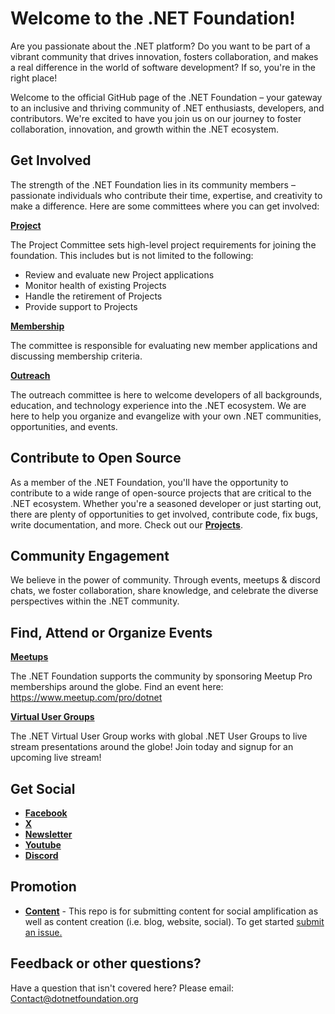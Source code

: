 # Welcome to the .NET Foundation! 

Are you passionate about the .NET platform? Do you want to be part of a vibrant community that drives innovation, fosters collaboration, and makes a real difference in the world of software development? If so, you're in the right place! 

Welcome to the official GitHub page of the .NET Foundation – your gateway to an inclusive and thriving community of .NET enthusiasts, developers, and contributors. We're excited to have you join us on our journey to foster collaboration, innovation, and growth within the .NET ecosystem.


## Get Involved
The strength of the .NET Foundation lies in its community members – passionate individuals who contribute their time, expertise, and creativity to make a difference. Here are some committees where you can get involved:

[__Project__](https://github.com/dotnet-foundation/projects#readme)

The Project Committee sets high-level project requirements for joining the foundation. This includes but is not limited to the following:
* Review and evaluate new Project applications
* Monitor health of existing Projects
* Handle the retirement of Projects
* Provide support to Projects


[__Membership__](https://github.com/dotnet-foundation/wg-membership#readme)

The committee is responsible for evaluating new member applications and discussing membership criteria. 


[__Outreach__](https://github.com/dotnet-foundation/wg-outreach#readme)

The outreach committee is here to welcome developers of all backgrounds, education, and technology experience into the .NET ecosystem. We are here to help you organize and evangelize with your own .NET communities, opportunities, and events. 

## Contribute to Open Source
As a member of the .NET Foundation, you'll have the opportunity to contribute to a wide range of open-source projects that are critical to the .NET ecosystem. Whether you're a seasoned developer or just starting out, there are plenty of opportunities to get involved, contribute code, fix bugs, write documentation, and more. Check out our  [__Projects__](https://github.com/dotnet-foundation/projects).

## Community Engagement
We believe in the power of community. Through events, meetups & discord chats, we foster collaboration, share knowledge, and celebrate the diverse perspectives within the .NET community.

## Find, Attend or Organize Events

[__Meetups__](https://dotnetfoundation.org/community/meetups)

 The .NET Foundation supports the community by sponsoring Meetup Pro memberships around the globe. 
 Find an event here: https://www.meetup.com/pro/dotnet

[__Virtual User Groups__](https://www.meetup.com/dotnet-virtual-user-group/)

The .NET Virtual User Group works with global .NET User Groups to live stream presentations around the globe! Join today and signup for an upcoming live stream!
 

## Get Social

* [__Facebook__](https://www.facebook.com/dotnetfoundation/) 
* [__X__](https://twitter.com/dotnetfdn) 
* [__Newsletter__](https://dotnetfoundation.us12.list-manage.com/subscribe?u=9d9421a5cbd70d03dc69dc918&id=0d416ef7e3)
* [__Youtube__](https://www.youtube.com/c/NETFoundation)
* [__Discord__](https://discord.gg/EFPgKwyFqF)


## Promotion

* [__Content__](https://github.com/dotnet-foundation/content) - This repo is for submitting content for social amplification as well as content creation (i.e. blog, website, social). To get started [submit an issue.](https://github.com/dotnet-foundation/content/issues/new/choose) 



## Feedback or other questions?

Have a question that isn't covered here?
Please email: Contact@dotnetfoundation.org
